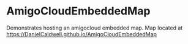 # AmigoCloudEmbeddedMap
Demonstrates hosting an amigocloud embedded map. Map located at https://DanielCaldwell.github.io/AmigoCloudEmbeddedMap

